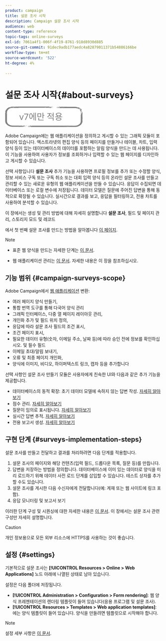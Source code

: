 ```yaml
---
product: campaign
title: 설문 조사 시작
description: Campaign 설문 조사 시작
audience: web
content-type: reference
topic-tags: online-surveys
exl-id: 7061a4f1-006f-4f19-8761-918d8930d885
source-git-commit: 91dec9adb177aedc4a82879011371b54886166be
workflow-type: tm+mt
source-wordcount: '522'
ht-degree: 4%

---
```


# 설문 조사 시작{#about-surveys}

![](../../assets/v7-only.svg)

Adobe Campaign에는 웹 애플리케이션을 정의하고 게시할 수 있는 그래픽 모듈이 포함되어 있습니다. 엑스트라넷의 편집 양식 등의 페이지를 만들거나 테이블, 차트, 입력 양식 등이 있는 데이터베이스의 데이터를 포함하는 알림 양식을 만드는 데 사용됩니다. 이 기능을 사용하여 사용자가 정보를 조회하거나 입력할 수 있는 웹 페이지를 디자인하고 게시할 수 있습니다.

선택 사항입니다 **설문 조사** 추가 기능을 사용하면 프로필 정보를 추가 또는 수정할 양식, 정보 서비스 구독 또는 구독 취소 또는 대회 입력 양식 등의 온라인 설문 조사를 만들고 관리할 수 있는 새로운 유형의 웹 애플리케이션을 만들 수 있습니다. 응답이 수집되면 데이터베이스 또는 로컬 변수에 저장됩니다. 데이터 모델은 질문에 주어진 답변을 통해 동적으로 확장될 수 있습니다. 실시간으로 결과를 보고, 응답을 필터링하고, 전용 차트를 사용하여 분석할 수 있습니다.

이 장에서는 생성 및 관리 방법에 대해 자세히 설명합니다 **설문 조사**, 필드 및 페이지 관리, 스토리지 모드 및 레코드

에서 첫 번째 설문 조사를 만드는 방법을 알아봅니다 [이 페이지](getting-started-with-surveys.md).

>[!NOTE]
>
>* 표준 웹 양식을 만드는 자세한 단계는 [이 문서](../../web/using/about-web-forms.md).
>
>* 웹 애플리케이션 관리는 [이 문서](../../web/using/about-web-applications.md). 자세한 내용은 이 장을 참조하십시오.


## 기능 범위 {#campaign-surveys-scope}

Adobe Campaign에서 [웹 애플리케이션](../../web/using/about-web-forms.md) 변환:

* 여러 페이지 양식 만들기,
* 통합 번역 도구를 통해 다국어 양식 관리
* 그래픽 인터페이스, 다중 열 페이지 레이아웃 관리,
* 개인화 추가 및 필드 위치 정의,
* 응답에 따라 설문 조사 필드의 조건 표시,
* 조건 페이지 표시,
* 필요한 데이터 유형(숫자, 이메일 주소, 날짜 등)에 따라 승인 전에 정보를 확인하십시오. 및 필수 필드
* 이메일 초대/알림 보내기,
* 오류 및 최종 페이지 개인화,
* 양식에 이미지, 비디오, 하이퍼텍스트 링크, 캡차 등을 추가합니다

선택 사항인 설문 조사 만들기 모듈은 사용자에게 친숙한 UI와 다음과 같은 추가 기능을 제공합니다.

* 데이터베이스의 동적 확장: 초기 데이터 모델에 속하지 않는 답변 작성. [자세히 알아보기](../../surveys/using/managing-answers.md#storing-collected-answers)
* 점수 관리. [자세히 알아보기](../../surveys/using/managing-answers.md#score-management)
* 질문이 임의로 표시됩니다. [자세히 알아보기](../../surveys/using/building-a-survey.md#adding-questions)
* 실시간 답변 추적. [자세히 알아보기](../../surveys/using/publish--track-and-use-collected-data.md#response-tracking)
* 전용 보고서 생성. [자세히 알아보기](../../surveys/using/publish--track-and-use-collected-data.md#reports-on-surveys)


## 구현 단계 {#surveys-implementation-steps}

설문 조사를 만들고 전달하고 결과를 처리하려면 다음 단계를 적용합니다.

1. 설문 조사의 페이지와 해당 컨텐츠(입력 필드, 드롭다운 목록, 질문 등)를 만듭니다.
1. 답변을 저장하는 방법을 정의합니다. 데이터베이스에 이미 있는 데이터로 양식을 미리 로드하기 위해 데이터 사전 로드 단계를 삽입할 수 있습니다. 테스트 상자를 추가할 수도 있습니다.
1. 설문 조사를 게시한 다음 수신자에게 전달합니다(예: 게재 또는 웹 사이트에 링크 포함).
1. 응답 모니터링 및 보고서 보기

이러한 단계 구성 및 시퀀싱에 대한 자세한 내용은 [이 문서](../../web/using/about-web-forms.md). 이 장에서는 설문 조사 관련 구성만 자세히 설명합니다.

>[!CAUTION]
>
>개인 정보용으로 모든 외부 리소스에 HTTPS를 사용하는 것이 좋습니다.

## 설정 {#settings}

기본적으로 설문 조사는 **[!UICONTROL Resources > Online > Web Applications]** 노드 아래에 나열된 상태로 남아 있습니다.

설정은 다음 폴더에 저장됩니다.

* **[!UICONTROL Administration > Configuration > Form rendering]**: 웹 양식 프레젠테이션의 렌더링 템플릿이 들어 있습니다(응용 프로그램 및 설문 조사).
* **[!UICONTROL Resources > Templates > Web application templates]**: 에는 양식 템플릿이 들어 있습니다. 양식을 만들려면 템플릿으로 시작해야 합니다.

>[!NOTE]
>
>설정 세부 사항은 [이 문서](../../web/using/about-web-forms.md).
